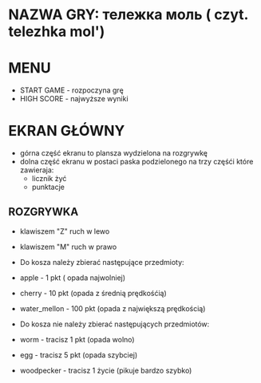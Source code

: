 # NAZWA GRY: тележка моль ( czyt. telezhka mol')

# MENU
* START GAME - rozpoczyna grę
* HIGH SCORE - najwyższe wyniki

# EKRAN GŁÓWNY

* górna część ekranu to plansza wydzielona na rozgrywkę
* dolna część ekranu w postaci paska podzielonego na trzy częśći które zawieraja:
    * licznik żyć
    * punktacje


## ROZGRYWKA

* klawiszem "Z" ruch w lewo
* klawiszem "M" ruch w prawo

* Do kosza należy zbierać następujące przedmioty:
* apple - 1 pkt ( opada najwolniej)
* cherry - 10 pkt (opada z średnią prędkośćią)
* water_mellon - 100 pkt (opada z największą prędkością)

* Do kosza nie należy zbierać następujących przedmiotów:
* worm - tracisz 1 pkt (opada wolno)
* egg - tracisz 5 pkt (opada szybciej)
* woodpecker - tracisz 1 życie (pikuje bardzo szybko)

